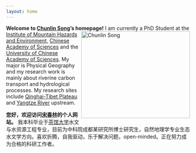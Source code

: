 ```yaml
---
layout: home
---
```



**Welcome to [Chunlin Song](http://songchunlin.net "Chunlin Song")’s homepage!**
<img src="http://7b1fc2.com1.z0.glb.clouddn.com/scl2016.jpg" title="Chunlin Song" align="right"  width="298" height="238.5" />
I am currently a PhD Student at the [Institute of Mountain Hazards and Environment](http://english.imde.cas.cn/), [Chinese Academy of Sciences](http://english.cas.cn/) and the [University of Chinese Academy of Sciences](http://english.ucas.ac.cn/). My major is Physical Geography and my research work is mainly about riverine carbon transport and hydrological processes. My research sites include [Qinghai-Tibet Plateau](https://en.wikipedia.org/wiki/Tibetan_Plateau) and [Yangtze River](https://en.wikipedia.org/wiki/Yangtze) upstream.

**您好，欢迎访问[宋春林](http://songchunlin.net "Chunlin Song")的个人网站。** 我本科毕业于[茶馆大学](http://www.scu.edu.cn/)水文与水资源工程专业，目前为中科院成都某研究所博士研究生，自然地理学专业生态水文学方向。喜欢折腾，自我驱动，乐于解决问题，open-minded。正在努力成为合格的科研工作者。
